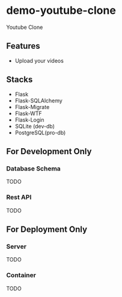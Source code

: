 # demo-youtube-clone
Youtube Clone

## Features

* Upload your videos


## Stacks

* Flask
* Flask-SQLAlchemy
* Flask-Migrate
* Flask-WTF
* Flask-Login
* SQLite (dev-db)
* PostgreSQL(pro-db)


## 


## For Development Only

### Database Schema
TODO

### Rest API

TODO


## For Deployment Only

### Server
TODO



### Container
TODO

